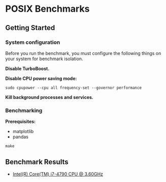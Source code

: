 # POSIX Benchmarks

## Getting Started

### System configuration

Before you run the benchmark, you must configure the following things on your system for benchmark isolation.

**Disable TurboBoost.**

**Disable CPU power saving mode:**

```
sudo cpupower --cpu all frequency-set --governor performance
```

**Kill background processes and services.**

### Benchmarking

**Prerequisites:**

* matplotlib
* pandas

```
make
```

## Benchmark Results

* [Intel(R) Core(TM) i7-4790 CPU @ 3.60GHz](results/intel/core-i7-4790/README.md)
